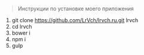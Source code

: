 > Инструкции по установке моего приложения

1. git clone https://github.com/LrVch/lrvch.ru.git lrvch
2. cd lrvch
3. bower i
4. npm i
5. gulp
